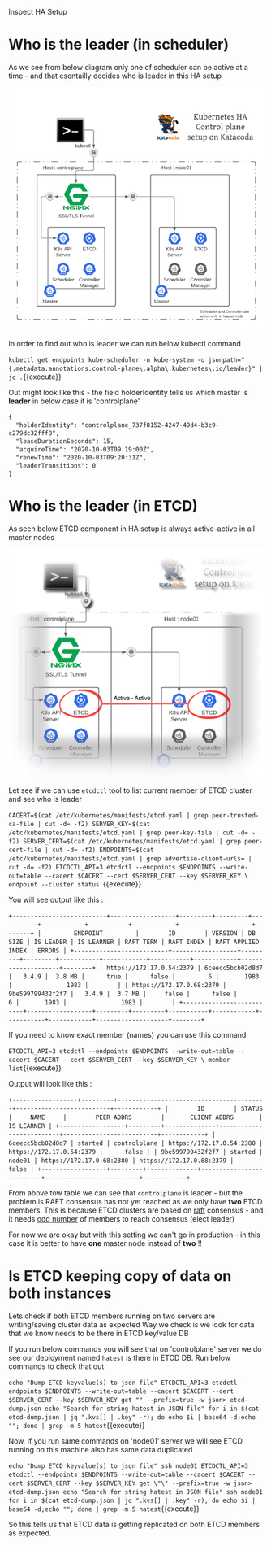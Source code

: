 Inspect HA Setup 

# Who is the leader (in scheduler)

As we see from below diagram only one of scheduler can be active at a time - and that esentailly decides 
who is leader in this HA setup 

![HA Setup in Katacoda](./assets/Kubernetes_HA_Control_plane_setup_on_Katacoda.png)


In order to find out who is leader we can run below kubectl command 

`
kubectl get endpoints kube-scheduler -n kube-system -o jsonpath="{.metadata.annotations.control-plane\.alpha\.kubernetes\.io/leader}" | jq .
`{{execute}}

Out might look like this - the field holderIdentity tells us which master is **leader** 
in below case it is 'controlplane'

```
{
  "holderIdentity": "controlplane_737f8152-4247-49d4-b3c9-c279dc32fff8",
  "leaseDurationSeconds": 15,
  "acquireTime": "2020-10-03T09:19:00Z",
  "renewTime": "2020-10-03T09:20:31Z",
  "leaderTransitions": 0
}
```

# Who is the leader (in ETCD)

As seen below ETCD component in HA setup is always active-active in all master nodes  

![](./assets/ETCD-active-active.png) 

Let see if we can use `etcdctl` tool to list current member of ETCD cluster and see who 
is leader 

`CACERT=$(cat /etc/kubernetes/manifests/etcd.yaml | grep peer-trusted-ca-file | cut -d= -f2)
SERVER_KEY=$(cat /etc/kubernetes/manifests/etcd.yaml | grep peer-key-file | cut -d= -f2)
SERVER_CERT=$(cat /etc/kubernetes/manifests/etcd.yaml | grep peer-cert-file | cut -d= -f2)
ENDPOINTS=$(cat /etc/kubernetes/manifests/etcd.yaml | grep advertise-client-urls= | cut -d= -f2)
ETCDCTL_API=3 etcdctl --endpoints $ENDPOINTS --write-out=table --cacert $CACERT --cert $SERVER_CERT --key $SERVER_KEY \
    endpoint --cluster status
`{{execute}}

You will see output like this :

`
+--------------------------+------------------+---------+---------+-----------+------------+-----------+------------+--------------------+--------+
|         ENDPOINT         |        ID        | VERSION | DB SIZE | IS LEADER | IS LEARNER | RAFT TERM | RAFT INDEX | RAFT APPLIED INDEX | ERRORS |
+--------------------------+------------------+---------+---------+-----------+------------+-----------+------------+--------------------+--------+
| https://172.17.0.54:2379 | 6ceecc5bcb02d8d7 |   3.4.9 |  3.8 MB |      true |      false |         6 |       1983 |               1983 |        |
| https://172.17.0.68:2379 | 9be599799432f2f7 |   3.4.9 |  3.7 MB |     false |      false |         6 |       1983 |               1983 |        |
+--------------------------+------------------+---------+---------+-----------+------------+-----------+------------+--------------------+--------+
`


If you need to know exact member (names) you can use this command 

`
ETCDCTL_API=3 etcdctl --endpoints $ENDPOINTS --write-out=table --cacert $CACERT --cert $SERVER_CERT --key $SERVER_KEY \
   member list
`{{execute}}

Output will look like this : 

`
+------------------+---------+--------------+--------------------------+--------------------------+------------+
|        ID        | STATUS  |     NAME     |        PEER ADDRS        |       CLIENT ADDRS       | IS LEARNER |
+------------------+---------+--------------+--------------------------+--------------------------+------------+
| 6ceecc5bcb02d8d7 | started | controlplane | https://172.17.0.54:2380 | https://172.17.0.54:2379 |      false |
| 9be599799432f2f7 | started |       node01 | https://172.17.0.68:2380 | https://172.17.0.68:2379 |      false |
+------------------+---------+--------------+--------------------------+--------------------------+------------+
`

From above tow table we can see that `controlplane` is leader - but the problem is RAFT consensus has not yet reached as we only have **two** ETCD members. 
This is because ETCD clusters are based on [raft](http://thesecretlivesofdata.com/raft/) consensus - and it needs [odd number](https://etcd.io/docs/v3.2.17/faq/) of members to reach consensus (elect leader)

For now we are okay but with this setting we can't go in production - in this case it is better to have
**one** master node instead of **two** !!

# Is ETCD keeping copy of data on both instances

Lets check if both ETCD members running on two servers are writing/saving cluster data as expected
Way we check is we look for data that we know needs to be there in ETCD key/value DB

If you run below commands you will see that on 'controlplane' server we do see our deployment named
`hatest` is there in ETCD DB. Run below commands to check that out

`
echo "Dump ETCD keyvalue(s) to json file"
ETCDCTL_API=3 etcdctl --endpoints $ENDPOINTS --write-out=table --cacert $CACERT --cert $SERVER_CERT --key $SERVER_KEY get "" --prefix=true -w json> etcd-dump.json
echo "Search for string hatest in JSON file"
for i in $(cat etcd-dump.json | jq ".kvs[] | .key" -r); do echo $i | base64 -d;echo ""; done | grep -m 5 hatest
`{{execute}}

Now, If you run same commands on 'node01' server we will see ETCD running on this machine also has 
same data duplicated 

`
echo "Dump ETCD keyvalue(s) to json file"
ssh node01 ETCDCTL_API=3 etcdctl --endpoints $ENDPOINTS --write-out=table --cacert $CACERT --cert $SERVER_CERT --key $SERVER_KEY get \"\" --prefix=true -w json> etcd-dump.json
echo "Search for string hatest in JSON file"
ssh node01 for i in $(cat etcd-dump.json | jq ".kvs[] | .key" -r); do echo $i | base64 -d;echo ""; done | grep -m 5 hatest
`{{execute}}

So this tells us that ETCD data is getting replicated on both ETCD members as expected.


